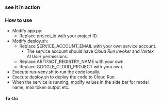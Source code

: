 # 

## 

### see it in action 

### How to use
* Modify app.py:
  * Replace project_id with your project ID. 
* Modify deploy.sh:
    * Replace SERVICE_ACCOUNT_EMAIL with your own service account. 
      * The service account should have _Cloud Run Invoker_ and _Vertex AI User_ permissions.
    * Replace ARTIFACT_REGISTRY_NAME with your own.
    * Replace GOOGLE_CLOUD_PROJECT with your own.
* Execute run-venv.sh to run the code locally.
* Execute deploy.sh to deploy the code to Cloud Run.
* When the service is running, modify values in the side bar for model name, max token output etc.

#### To-Do
